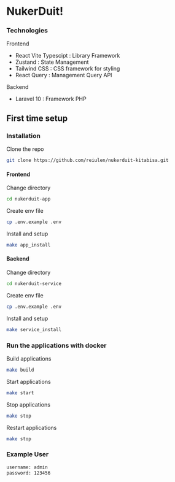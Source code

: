 # NukerDuit!

### Technologies
Frontend
- React Vite Typescipt : Library Framework
- Zustand : State Management
- Tailwind CSS : CSS framework for styling
- React Query : Management Query API

Backend
- Laravel 10 : Framework PHP

## First time setup

### Installation

Clone the repo

```bash
git clone https://github.com/reiulen/nukerduit-kitabisa.git
```

#### Frontend

Change directory

```bash
cd nukerduit-app
```

Create env file

```bash
cp .env.example .env
```

Install and setup

```bash
make app_install 
```

#### Backend

Change directory

```bash
cd nukerduit-service
```

Create env file

```bash
cp .env.example .env
```

Install and setup

```bash
make service_install 
```

### Run the applications with docker

Build applications
```bash
make build 
```

Start applications
```bash
make start 
```

Stop applications
```bash
make stop 
```

Restart applications
```bash
make stop 
```


### Example User
```bash
username: admin
password: 123456
```
